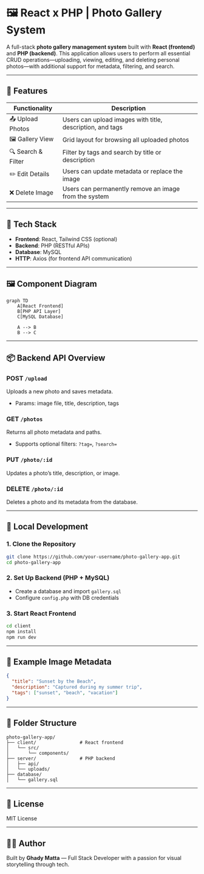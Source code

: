 # 🖼️ React x PHP | Photo Gallery System

A full-stack **photo gallery management system** built with **React (frontend)** and **PHP (backend)**. This application allows users to perform all essential CRUD operations—uploading, viewing, editing, and deleting personal photos—with additional support for metadata, filtering, and search.

---

## 🌟 Features

| Functionality      | Description                                               |
| ------------------ | --------------------------------------------------------- |
| 📤 Upload Photos   | Users can upload images with title, description, and tags |
| 🖼️ Gallery View   | Grid layout for browsing all uploaded photos              |
| 🔍 Search & Filter | Filter by tags and search by title or description         |
| ✏️ Edit Details    | Users can update metadata or replace the image            |
| ❌ Delete Image     | Users can permanently remove an image from the system     |

---

## 🧱 Tech Stack

* **Frontend**: React, Tailwind CSS (optional)
* **Backend**: PHP (RESTful APIs)
* **Database**: MySQL
* **HTTP**: Axios (for frontend API communication)

---

## 🖼️ Component Diagram

```mermaid
graph TD
    A[React Frontend]
    B[PHP API Layer]
    C[MySQL Database]

    A --> B
    B --> C
```

---

## 📦 Backend API Overview

### POST `/upload`

Uploads a new photo and saves metadata.

* Params: image file, title, description, tags

### GET `/photos`

Returns all photo metadata and paths.

* Supports optional filters: `?tag=`, `?search=`

### PUT `/photo/:id`

Updates a photo’s title, description, or image.

### DELETE `/photo/:id`

Deletes a photo and its metadata from the database.

---

## 🧪 Local Development

### 1. Clone the Repository

```bash
git clone https://github.com/your-username/photo-gallery-app.git
cd photo-gallery-app
```

### 2. Set Up Backend (PHP + MySQL)

* Create a database and import `gallery.sql`
* Configure `config.php` with DB credentials

### 3. Start React Frontend

```bash
cd client
npm install
npm run dev
```

---

## 📝 Example Image Metadata

```json
{
  "title": "Sunset by the Beach",
  "description": "Captured during my summer trip",
  "tags": ["sunset", "beach", "vacation"]
}
```

---

## 📂 Folder Structure

```
photo-gallery-app/
├── client/                # React frontend
│   └── src/
│       └── components/
├── server/                # PHP backend
│   ├── api/
│   └── uploads/
├── database/
│   └── gallery.sql
```

---

## 📄 License

MIT License

---

## 👨‍💼 Author

Built by **Ghady Matta** — Full Stack Developer with a passion for visual storytelling through tech.
